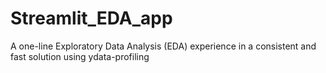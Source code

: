 # Streamlit_EDA_app
A one-line Exploratory Data Analysis (EDA) experience in a consistent and fast solution using ydata-profiling
